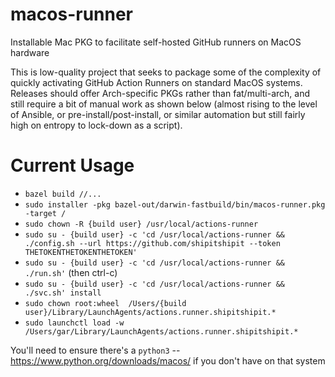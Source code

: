 # macos-runner
Installable Mac PKG to facilitate self-hosted GitHub runners on MacOS hardware

This is low-quality project that seeks to package some of the complexity of
quickly activating GitHub Action Runners on standard MacOS systems.  Releases
should offer Arch-specific PKGs rather than fat/multi-arch, and still require a
bit of manual work as shown below (almost rising to the level of Ansible, or
pre-install/post-install, or similar automation but still fairly high on
entropy to lock-down as a script).

# Current Usage
 - `bazel build //...`
 - `sudo installer -pkg bazel-out/darwin-fastbuild/bin/macos-runner.pkg -target /`
 - `sudo chown -R {build user} /usr/local/actions-runner`
 - `sudo su - {build user} -c 'cd /usr/local/actions-runner && ./config.sh --url https://github.com/shipitshipit --token THETOKENTHETOKENTHETOKEN'`
 - `sudo su - {build user} -c 'cd /usr/local/actions-runner && ./run.sh'`  (then ctrl-c)
 - `sudo su - {build user} -c 'cd /usr/local/actions-runner && ./svc.sh' install`
 - `sudo chown root:wheel  /Users/{build user}/Library/LaunchAgents/actions.runner.shipitshipit.*`
 - `sudo launchctl load -w  /Users/gar/Library/LaunchAgents/actions.runner.shipitshipit.*`

You'll need to ensure there's a `python3` -- https://www.python.org/downloads/macos/ if you don't have on that system

